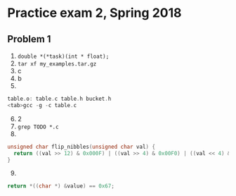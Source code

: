 # Practice exam 2, Spring 2018

## Problem 1

1. `double *(*task)(int * float);`
2. `tar xf my_examples.tar.gz`
3. c
4. b
5.

```c
table.o: table.c table.h bucket.h
<tab>gcc -g -c table.c
```
6. 2
7. `grep TODO *.c`
8.

```c
unsigned char flip_nibbles(unsigned char val) {
  return ((val >> 12) & 0x000F) | ((val >> 4) & 0x00F0) | ((val << 4) & 0x0F00) | ((val << 12) & 0xF000);
}
```

9.

```c
return *((char *) &value) == 0x67;
```
